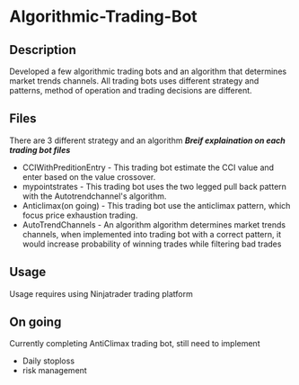 # Algorithmic-Trading-Bot
## Description 
Developed a few algorithmic trading bots and an algorithm that determines market trends channels. All trading bots uses different strategy and patterns, method of operation and trading decisions are different. 

## Files
There are 3 different strategy and an algorithm
***Breif explaination on each trading bot files***
* CCIWithPreditionEntry - This trading bot estimate the CCI value and enter based on the value crossover.
* mypointstrates - This trading bot uses the two legged pull back pattern with the Autotrendchannel's algorithm.
* Anticlimax(on going) - This trading bot use the anticlimax pattern, which focus price exhaustion trading.
* AutoTrendChannels - An algorithm algorithm determines market trends channels, when implemented into trading bot with a correct pattern, it would increase probability of winning trades while filtering bad trades

## Usage
Usage requires using Ninjatrader trading platform

## On going 
Currently completing AntiClimax trading bot, still need to implement
* Daily stoploss
* risk management
